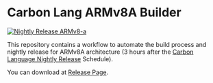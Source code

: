 # Carbon Lang ARMv8A Builder

[![Nightly Release ARMv8-a](https://github.com/gebleksengek/carbon-lang-armv8a-builder/actions/workflows/nightly_release_arm.yaml/badge.svg)](https://github.com/gebleksengek/carbon-lang-armv8a-builder/actions/workflows/nightly_release_arm.yaml)

This repository contains a workflow to automate the build process and nightly release for ARMv8A architecture (3 hours after the [Carbon Language Nightly Release](https://github.com/carbon-language/carbon-lang/releases) Schedule).

You can download at [Release Page](https://github.com/gebleksengek/carbon-lang-armv8a-builder/releases).
